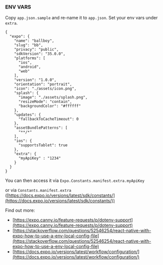 ### ENV VARS

Copy `app.json.sample` and re-name it to `app.json`. Set your env vars under `extra`.

```
{
  "expo": {
    "name": "ballboy",
    "slug": "bb",
    "privacy": "public",
    "sdkVersion": "35.0.0",
    "platforms": [
      "ios",
      "android",
      "web"
    ],
    "version": "1.0.0",
    "orientation": "portrait",
    "icon": "./assets/icon.png",
    "splash": {
      "image": "./assets/splash.png",
      "resizeMode": "contain",
      "backgroundColor": "#ffffff"
    },
    "updates": {
      "fallbackToCacheTimeout": 0
    },
    "assetBundlePatterns": [
      "**/*"
    ],
    "ios": {
      "supportsTablet": true
    },
    "extra": {
      "myApiKey" : "1234"
    }
  }
}
```

You can then access it via
`Expo.Constants.manifest.extra.myApiKey`

or via `Constants.manifest.extra` ([https://docs.expo.io/versions/latest/sdk/constants/](https://docs.expo.io/versions/latest/sdk/constants/))

Find out more:
- [https://expo.canny.io/feature-requests/p/dotenv-support](https://expo.canny.io/feature-requests/p/dotenv-support)
- [https://stackoverflow.com/questions/52546254/react-native-with-expo-how-to-use-a-env-local-config-file](https://stackoverflow.com/questions/52546254/react-native-with-expo-how-to-use-a-env-local-config-file)
- [https://docs.expo.io/versions/latest/workflow/configuration/](https://docs.expo.io/versions/latest/workflow/configuration/)
